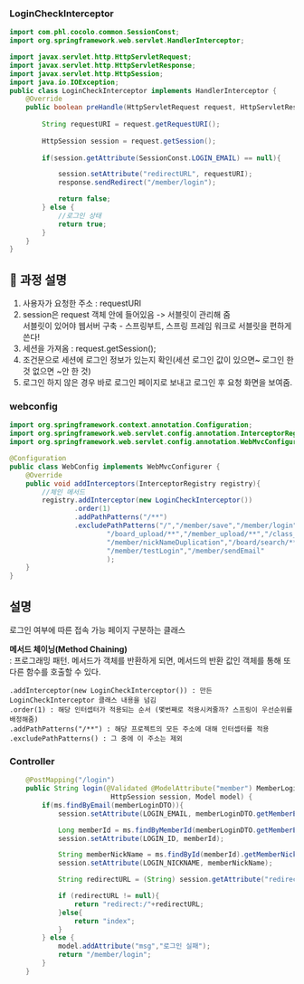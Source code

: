 ### LoginCheckInterceptor

```java
import com.phl.cocolo.common.SessionConst;
import org.springframework.web.servlet.HandlerInterceptor;

import javax.servlet.http.HttpServletRequest;
import javax.servlet.http.HttpServletResponse;
import javax.servlet.http.HttpSession;
import java.io.IOException;
public class LoginCheckInterceptor implements HandlerInterceptor {
    @Override
    public boolean preHandle(HttpServletRequest request, HttpServletResponse response, Object handler) throws IOException {
        
        String requestURI = request.getRequestURI();
 
        HttpSession session = request.getSession();
       
        if(session.getAttribute(SessionConst.LOGIN_EMAIL) == null){

            session.setAttribute("redirectURL", requestURI);
            response.sendRedirect("/member/login");

            return false;
        } else {
            //로그인 상태
            return true;
        }
    }
}
```
## 🚙 과정 설명

  1. 사용자가 요청한 주소 : requestURI  
  2. session은 request 객체 안에 들어있음 -> 서블릿이 관리해 줌  
  서블릿이 있어야 웹서버 구축 - 스프링부트, 스프링 프레임 워크로 서블릿을 편하게 쓴다!  
  3. 세션을 가져옴 : request.getSession();  
  4. 조건문으로 세션에 로그인 정보가 있는지 확인(세션 로그인 값이 있으면~ 로그인 한 것 없으면 ~안 한 것)
  5. 로그인 하지 않은 경우 바로 로그인 페이지로 보내고 로그인 후 요청 화면을 보여줌.

### webconfig

```java
import org.springframework.context.annotation.Configuration;
import org.springframework.web.servlet.config.annotation.InterceptorRegistry;
import org.springframework.web.servlet.config.annotation.WebMvcConfigurer;

@Configuration
public class WebConfig implements WebMvcConfigurer {
    @Override
    public void addInterceptors(InterceptorRegistry registry){
        //체인 메서드
        registry.addInterceptor(new LoginCheckInterceptor()) 
                .order(1) 
                .addPathPatterns("/**") 
                .excludePathPatterns("/","/member/save","/member/login","/member/logout","/assets/**","/member/emailDuplication",
                        "/board_upload/**","/member_upload/**","/class_upload/**","/course/","/board/**","/onClass/**","/study/","/mentoring/",
                        "/member/nickNameDuplication","/board/search/**","/board/cateBoard/**","/member/kakaologin",
                        "/member/testLogin","/member/sendEmail"
                        );
    }
}
```
## 설명
로그인 여부에 따른 접속 가능 페이지 구분하는 클래스

**메서드 체이닝(Method Chaining)**  
 : 프로그래밍 패턴. 메서드가 객체를 반환하게 되면, 메서드의 반환 값인 객체를 통해 또 다른 함수를 호출할 수 있다.   

    .addInterceptor(new LoginCheckInterceptor()) : 만든 LoginCheckInterceptor 클래스 내용을 넘김
    .order(1) : 해당 인터셉터가 적용되는 순서 (몇번째로 적용시켜줄까? 스프링이 우선순위를 배정해줌)
    .addPathPatterns("/**") : 해당 프로젝트의 모든 주소에 대해 인터셉터를 적용
    .excludePathPatterns() : 그 중에 이 주소는 제외

### Controller
```java
    @PostMapping("/login")
    public String login(@Validated @ModelAttribute("member") MemberLoginDTO memberLoginDTO,
                         HttpSession session, Model model) {
        if(ms.findByEmail(memberLoginDTO)){
            session.setAttribute(LOGIN_EMAIL, memberLoginDTO.getMemberEmail());

            Long memberId = ms.findByMemberId(memberLoginDTO.getMemberEmail());
            session.setAttribute(LOGIN_ID, memberId);

            String memberNickName = ms.findById(memberId).getMemberNickName();
            session.setAttribute(LOGIN_NICKNAME, memberNickName);

            String redirectURL = (String) session.getAttribute("redirectURL");

            if (redirectURL != null){
                return "redirect:/"+redirectURL;
            }else{
                return "index";
            }
        } else {
            model.addAttribute("msg","로그인 실패");
            return "/member/login";
        }
    }

```
